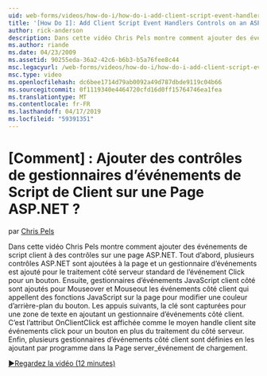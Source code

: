 ```yaml
---
uid: web-forms/videos/how-do-i/how-do-i-add-client-script-event-handlers-controls-on-an-aspnet-page
title: '[How Do I]: Add Client Script Event Handlers Controls on an ASP.NET Page? | Microsoft Docs'
author: rick-anderson
description: Dans cette vidéo Chris Pels montre comment ajouter des événements de script client à des contrôles sur une page ASP.NET. Tout d’abord, plusieurs contrôles ASP.NET sont ajoutés à la page et un e...
ms.author: riande
ms.date: 04/23/2009
ms.assetid: 90255eda-36a2-42c6-b6b3-b5a76fee8c44
msc.legacyurl: /web-forms/videos/how-do-i/how-do-i-add-client-script-event-handlers-controls-on-an-aspnet-page
msc.type: video
ms.openlocfilehash: dc6bee1714d79ab0092a49d787dbde9119c04b66
ms.sourcegitcommit: 0f1119340e4464720cfd16d0ff15764746ea1fea
ms.translationtype: MT
ms.contentlocale: fr-FR
ms.lasthandoff: 04/17/2019
ms.locfileid: "59391351"
---
```

# <a name="how-do-i-add-client-script-event-handlers-controls-on-an-aspnet-page"></a>[Comment] : Ajouter des contrôles de gestionnaires d’événements de Script de Client sur une Page ASP.NET ?

par [Chris Pels](https://twitter.com/chrispels)

Dans cette vidéo Chris Pels montre comment ajouter des événements de script client à des contrôles sur une page ASP.NET. Tout d’abord, plusieurs contrôles ASP.NET sont ajoutées à la page et un gestionnaire d’événements est ajouté pour le traitement côté serveur standard de l’événement Click pour un bouton. Ensuite, gestionnaires d’événements JavaScript client côté sont ajoutés pour Mouseover et Mouseout les événements côté client qui appellent des fonctions JavaScript sur la page pour modifier une couleur d’arrière-plan du bouton. Les appuis suivants, la clé sont capturées pour une zone de texte en ajoutant un gestionnaire d’événements côté client. C’est l’attribut OnClientClick est affichée comme le moyen handle client site événements click pour un bouton en plus du traitement du côté serveur. Enfin, plusieurs gestionnaires d’événements côté client sont définies en les ajoutant par programme dans la Page server\_événement de chargement.

[&#9654;Regardez la vidéo (12 minutes)](https://channel9.msdn.com/Blogs/ASP-NET-Site-Videos/how-do-i-add-client-script-event-handlers-controls-on-an-aspnet-page)
